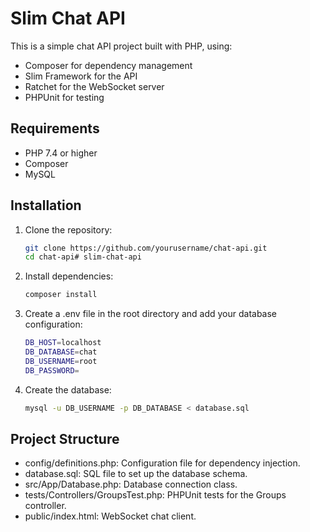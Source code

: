 # Slim Chat API

This is a simple chat API project built with PHP, using:
- Composer for dependency management 
- Slim Framework for the API
- Ratchet for the WebSocket server
- PHPUnit for testing


## Requirements

- PHP 7.4 or higher
- Composer
- MySQL

## Installation

1. Clone the repository:
   ```sh
   git clone https://github.com/yourusername/chat-api.git
   cd chat-api# slim-chat-api
    ```
2. Install dependencies:
    ```sh
    composer install
    ```
3. Create a .env file in the root directory and add your database configuration: 
    ```sh
    DB_HOST=localhost
    DB_DATABASE=chat
    DB_USERNAME=root
    DB_PASSWORD=
    ```
4. Create the database:
    ```sh
   mysql -u DB_USERNAME -p DB_DATABASE < database.sql
    ```
   
## Project Structure
- config/definitions.php: Configuration file for dependency injection.
- database.sql: SQL file to set up the database schema.
- src/App/Database.php: Database connection class.
- tests/Controllers/GroupsTest.php: PHPUnit tests for the Groups controller.
- public/index.html: WebSocket chat client. 


